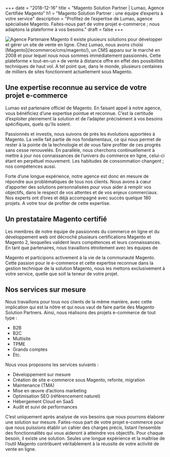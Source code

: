+++
date = "2018-12-16"
title = "Magento Solution Partner | Lumao, Agence Certifiée Magento"
h1 = "Magento Solution Partner : une équipe d’experts à votre service"
description = "Profitez de l’expertise de Lumao, agence spécialisée Magento. Faites-nous part de votre projet e-commerce ; nous adaptons la plateforme à vos besoins."
draft = false
+++

<img class="animate zoomIn" src="/images/certification/MAAC-CIP_Black_Horizontal.png" alt="Agence Partenaire Magento" />
Il existe plusieurs solutions pour développer et gérer un site de vente en ligne. Chez Lumao, nous
avons choisi [Magento](/ecommerce/cms/magento/), un CMS apparu sur le marché en 2008 et pour lequel nous nous sommes
immédiatement passionnés. Cette plateforme « tout-en-un » de vente à distance offre en effet des
possibilités techniques de haut vol. A tel point que, dans le monde, plusieurs centaines de milliers de
sites fonctionnent actuellement sous Magento.

## Une expertise reconnue au service de votre projet e-commerce

Lumao est partenaire officiel de Magento. En faisant appel à notre agence, vous bénéficiez d’une
expertise pointue et reconnue. C’est la certitude d’exploiter pleinement la solution et de l’adapter
précisément à vos besoins spécifiques, quels qu’ils soient.

Passionnés et investis, nous suivons de près les évolutions apportées à Magento. La veille fait partie
de nos fondamentaux, ce qui nous permet de rester à la pointe de la technologie et de vous faire
profiter de ces progrès sans cesse renouvelés. En parallèle, nous cherchons continuellement à mettre
à jour nos connaissances de l’univers du commerce en ligne, celui-ci étant en perpétuel mouvement.
Les habitudes de consommation changent ; nos compétences aussi.

Forte d’une longue expérience, notre agence est donc en mesure de répondre aux problématiques
de tous nos clients. Nous avons à cœur d’apporter des solutions personnalisées pour vous aider à
remplir vos objectifs, dans le respect de vos attentes et de vos enjeux commerciaux. Nos experts ont
d’ores et déjà accompagné avec succès quelque 180 projets. A votre tour de profiter de cette
expertise.

## Un prestataire Magento certifié

Les membres de notre équipe de passionnés du commerce en ligne et du développement web ont
décroché plusieurs certifications Magento et Magento 2, lesquelles valident leurs compétences et
leurs connaissances. En tant que partenaires, nous travaillons étroitement avec les équipes de

Magento et participons activement à la vie de la communauté Magento.
Cette passion pour le e-commerce et cette expertise reconnue dans la gestion technique de la
solution Magento, nous les mettons exclusivement à votre service, quelle que soit la teneur de votre
projet.

## Nos services sur mesure

Nous travaillons pour tous nos clients de la même manière, avec cette implication qui est la nôtre et
qui nous vaut de faire partie des Magento Solution Partners.
Ainsi, nous réalisons des projets e-commerce de tout type :
- B2B
- B2C
- Multisite
- TPME
- Grands comptes
- Etc.

Nous vous proposons les services suivants :

- Développement sur mesure
- Création de site e-commerce sous Magento, refonte, migration
- Maintenance (TMA)
- Mise en œuvre d’actions marketing
- Optimisation SEO (référencement naturel)
- Hébergement Cloud en SaaS
- Audit et suivi de performances

C’est uniquement après analyse de vos besoins que nous pourrons élaborer une solution sur mesure.
Faites-nous part de votre projet e-commerce pour que nous puissions établir un cahier des charges
précis, listant l’ensemble des fonctionnalités qui vous aideront à atteindre vos objectifs. Pour chaque
besoin, il existe une solution. Seules une longue expérience et la maîtrise de l’outil Magento
contribuent véritablement à la réussite de votre activité de vente en ligne.